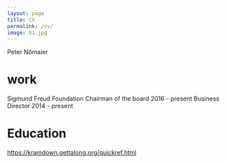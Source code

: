 ```yaml
---
layout: page
title: CV
permalink: /cv/
image: 01.jpg
---
```


Peter Nömaier

# work
Sigmund Freud Foundation
Chairman of the board 2016 - present
Business Director 2014 - present



# Education

https://kramdown.gettalong.org/quickref.html
